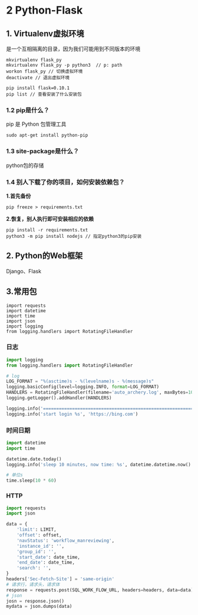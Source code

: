 # 2 Python-Flask

## 1. Virtualenv虚拟环境

是一个互相隔离的目录，因为我们可能用到不同版本的环境

```
mkvirtualenv flask_py
mkvirtualenv flask_py -p python3  // p: path
workon flask_py // 切换虚拟环境
deactivate // 退出虚拟环境

pip install flask=0.10.1
pip list // 查看安装了什么安装包
```



### 1.2 pip是什么？

pip 是 Python 包管理工具

```
sudo apt-get install python-pip

```



### 1.3 site-package是什么？

python包的存储



### 1.4 别人下载了你的项目，如何安装依赖包？

**1.首先备份**

```
pip freeze > requirements.txt
```

**2.恢复，别人执行即可安装相应的依赖**

```
pip install -r requirements.txt
python3 -m pip install nodejs // 指定python3的pip安装
```



## 2. Python的Web框架

Django、Flask



## 3.常用包

```
import requests
import datetime
import time
import json
import logging
from logging.handlers import RotatingFileHandler
```



### 日志

```python
import logging
from logging.handlers import RotatingFileHandler

# log
LOG_FORMAT = "%(asctime)s - %(levelname)s - %(message)s"
logging.basicConfig(level=logging.INFO, format=LOG_FORMAT)
HANDLERS = RotatingFileHandler(filename='auto_archery.log', maxBytes=100*1024, backupCount=1)
logging.getLogger().addHandler(HANDLERS)

logging.info('=======================================================================================')
logging.info('start login %s', 'https://bing.com')
```



### 时间日期

```python
import datetime
import time

datetime.date.today()
logging.info('sleep 10 minutes, now time: %s', datetime.datetime.now().strftime('%Y-%m-%d %H:%M:%S'))

# 单位s
time.sleep(10 * 60)
```



### HTTP

```python
import requests
import json

data = {
    'limit': LIMIT,
    'offset': offset,
    'navStatus': 'workflow_manreviewing',
    'instance_id': '',
    'group_id': '',
    'start_date': date_time,
    'end_date': date_time,
    'search': '',
}
headers['Sec-Fetch-Site'] = 'same-origin'
# 请求行，请求头，请求体
response = requests.post(SQL_WORK_FLOW_URL, headers=headers, data=data)
# json
josn = response.json()
mydata = json.dumps(data)
```

